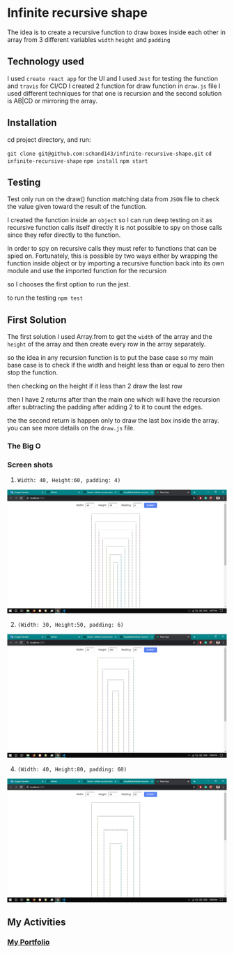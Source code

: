 # Infinite recursive shape

The idea is to create a recursive function to draw boxes inside each other in array from 3 different variables
`width` `height` and `padding`

## Technology used

I used `create react app` for the UI and I used `Jest` for testing the function and `travis` for CI/CD
I created 2 function for draw function in `draw.js` file I used different techniques for that one is recursion and the second solution is AB|CD or mirroring the array.

## Installation

cd project directory, and run:

`git clone git@github.com:schand143/infinite-recursive-shape.git`
`cd infinite-recursive-shape`
`npm install`
`npm start`

<!-- `npm && npm start` -->

## Testing

Test only run on the draw() function matching data from `JSON` file to check the value given toward the result of the function.

I created the function inside an `object` so I can run deep testing on it as recursive function calls itself directly it is not possible to spy on those calls since they refer directly to the function.

In order to spy on recursive calls they must refer to functions that can be spied on. Fortunately, this is possible by two ways either by wrapping the function inside object or by importing a recursive function back into its own module and use the imported function for the recursion

so I chooses the first option to run the jest.

to run the testing
`npm test`

## First Solution

The first solution I used Array.from to get the `width` of the array and the `height` of the array and then create every row in the array separately.

so the idea in any recursion function is to put the base case so my main base case is to check if the width and height less than or equal to zero then stop the function.

then checking on the height if it less than 2 draw the last row

then I have 2 returns after than the main one which will have the recursion after subtracting the padding after adding 2 to it to count the edges.

the the second return is happen only to draw the last box inside the array.
you can see more details on the `draw.js` file.

### The Big O

### Screen shots

1.  `Width: 40, Height:60, padding: 4)`

![Screen Shot 1](Screenshot1.png?raw=true "Screen Shot 1")

2.  `(Width: 30, Height:50, padding: 6)`

![Screen Shot 2](Screenshot2.png?raw=true "Screen Shot 2")

4.  `(Width: 40, Height:80, padding: 60)`

![Screen Shot 3](Screenshot3.png?raw=true "Screen Shot 3")

## My Activities

### <a href="https://schand143.github.io/My-Portfolio/">My Portfolio</a>
